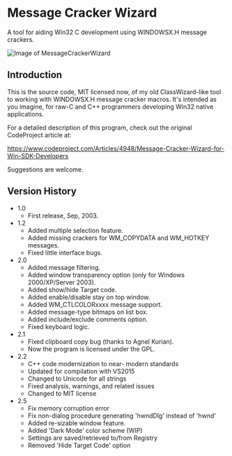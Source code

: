 # Message Cracker Wizard
A tool for aiding Win32 C development using WINDOWSX.H message crackers.

![Image of MessageCrackerWizard](https://github.com/hernandp/MessageCrackerWizard/blob/master/bmp/mcw.png)

## Introduction

This is the source code, MIT licensed now, of my old ClassWizard-like tool to working with WINDOWSX.H message cracker macros. It's intended as you imagine, for raw-C and C++ programmers developing Win32 native applications.

For a detailed description of this program, check out the original CodeProject article at:

https://www.codeproject.com/Articles/4948/Message-Cracker-Wizard-for-Win-SDK-Developers

Suggestions are welcome.

## Version History

* 1.0
  * First release, Sep, 2003.
* 1.2
  * Added multiple selection feature.
  * Added missing crackers for WM_COPYDATA and WM_HOTKEY messages.
  * Fixed little interface bugs.
* 2.0
  * Added message filtering.
  * Added window transparency option (only for Windows 2000/XP/Server 2003).
  * Added show/hide Target code.
  * Added enable/disable stay on top window.
  * Added WM_CTLCOLORxxxx message support.
  * Added message-type bitmaps on list box.
  * Added include/exclude comments option.
  * Fixed keyboard logic.
* 2.1
  * Fixed clipboard copy bug (thanks to Agnel Kurian).
  * Now the program is licensed under the GPL.
* 2.2
  * C++ code modernization to near- modern standards
  * Updated for compilation with VS2015
  * Changed to Unicode for all strings
  * Fixed analysis, warnings, and related issues
  * Changed to MIT license
* 2.5
  * Fix memory corruption error 
  * Fix non-dialog procedure generating 'hwndDlg' instead of 'hwnd' 
  * Added re-sizable window feature.
  * Added 'Dark Mode' color scheme (WIP)
  * Settings are saved/retrieved  to/from Registry
  * Removed 'Hide Target Code' option
